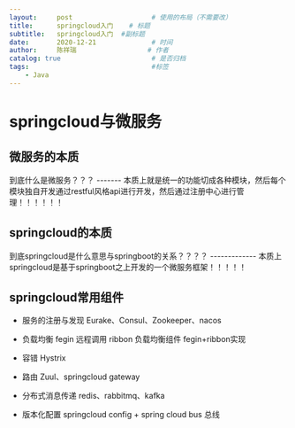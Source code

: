 ```yaml
---
layout:     post                    # 使用的布局（不需要改）
title:      springcloud入门    # 标题 
subtitle:   springcloud入门  #副标题
date:       2020-12-21              # 时间
author:     陈祥瑞                  # 作者
catalog: true                       # 是否归档
tags:                               #标签
    - Java
---
```

# springcloud与微服务
## 微服务的本质
到底什么是微服务？？？  -------    本质上就是统一的功能切成各种模块，然后每个模块独自开发通过restful风格api进行开发，然后通过注册中心进行管理！！！！！！

## springcloud的本质
到底springcloud是什么意思与springboot的关系？？？？   ------------- 本质上springcloud是基于springboot之上开发的一个微服务框架！！！！！

## springcloud常用组件

+ 服务的注册与发现
Eurake、Consul、Zookeeper、nacos

+ 负载均衡
fegin 远程调用
ribbon 负载均衡组件
fegin+ribbon实现

+ 容错
Hystrix

+ 路由
Zuul、springcloud gateway

+ 分布式消息传递
redis、rabbitmq、kafka

+ 版本化配置
springcloud config + spring cloud bus 总线



